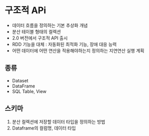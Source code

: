 # 구조적 APi

- 데이터 흐름을 정의하는 기본 추상화 개념 
- 분산 테이블 형태의 컬렉션
- 2.0 버전에서 구조적 API 출시
- RDD 기능을 대체 : 자동화된 최적화 기능, 장애 대응 능력
- 어떤 데이터에 어떤 연산을 적용해야하는지 정의하는 지연연산 실행 계획

## 종류

- Dataset
- DataFrame
- SQL Table, View

## 스키마

1. 분산 컬렉션에 저장할 데이터 타입을 정의하는 방법
2. Dataframe의 컬럼명, 데이터 타입


